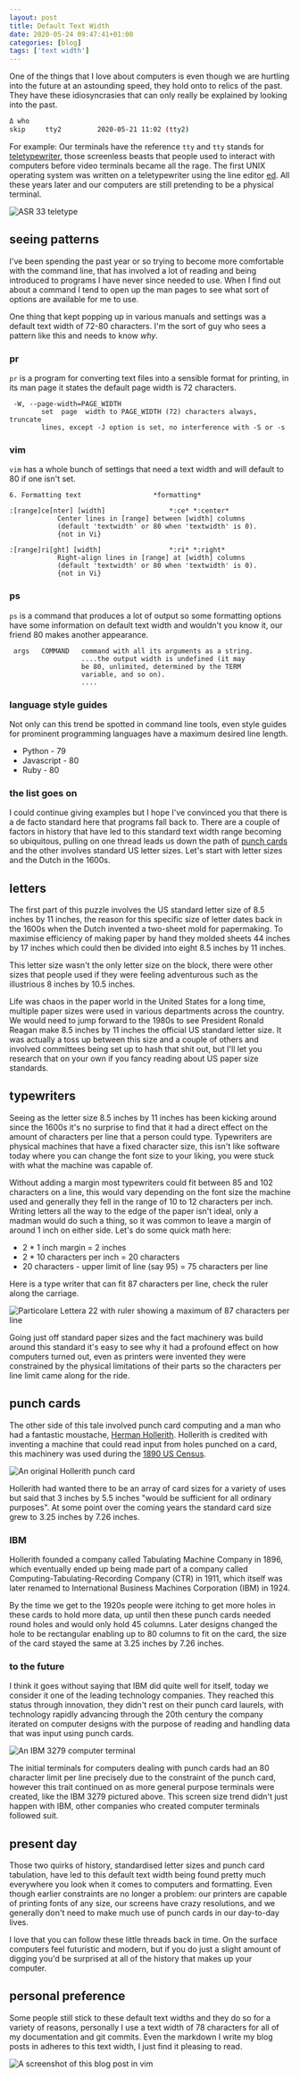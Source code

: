 ```yaml
---
layout: post
title: Default Text Width
date: 2020-05-24 09:47:41+01:00
categories: [blog]
tags: ['text width']
---
```


One of the things that I love about computers is even though we are hurtling
into the future at an astounding speed, they hold onto to relics of the past.
They have these idiosyncrasies that can only really be explained by looking
into the past.

```sh
Δ who
skip     tty2         2020-05-21 11:02 (tty2)
```

For example: Our terminals have the reference `tty` and `tty` stands for
[teletypewriter](https://en.wikipedia.org/wiki/Teleprinter), those screenless
beasts that people used to interact with computers before video terminals became
all the rage. The first UNIX operating system was written on a teletypewriter
using the line editor [ed](https://en.wikipedia.org/wiki/Ed_%28text_editor%29).
All these years later and our computers are still pretending to be a physical
terminal.

<img src="/assets/img/2020-05-24/asr-tty.png" alt="ASR 33 teletype"
class="blog-image"/>

## seeing patterns

I've been spending the past year or so trying to become more comfortable with
the command line, that has involved a lot of reading and being introduced to
programs I have never since needed to use. When I find out about a command I
tend to open up the man pages to see what sort of options are available for me
to use.

One thing that kept popping up in various manuals and settings was a default
text width of 72-80 characters. I'm the sort of guy who sees a pattern like this
and needs to know _why_.

### pr

`pr` is a program for converting text files into a sensible format for printing,
in its man page it states the default page width is 72 characters.

```
 -W, --page-width=PAGE_WIDTH
        set  page  width to PAGE_WIDTH (72) characters always, truncate
        lines, except -J option is set, no interference with -S or -s
```

### vim

`vim` has a whole bunch of settings that need a text width and will default to
80 if one isn't set.

```
6. Formatting text					*formatting*

:[range]ce[nter] [width]				*:ce* *:center*
			Center lines in [range] between [width] columns
			(default 'textwidth' or 80 when 'textwidth' is 0).
			{not in Vi}

:[range]ri[ght] [width]					*:ri* *:right*
			Right-align lines in [range] at [width] columns
			(default 'textwidth' or 80 when 'textwidth' is 0).
			{not in Vi}

```

### ps

`ps` is a command that produces a lot of output so some formatting options have
some information on default text width and wouldn't you know it, our friend 80
makes another appearance.

```
 args   COMMAND   command with all its arguments as a string.
                  ....the output width is undefined (it may
                  be 80, unlimited, determined by the TERM
                  variable, and so on).
                  ....
```


### language style guides

Not only can this trend be spotted in command line tools, even style guides for
prominent programming languages have a maximum desired line length.

* Python - 79
* Javascript - 80
* Ruby - 80

### the list goes on

I could continue giving examples but I hope I've convinced you that there is a
de facto standard here that programs fall back to. There are a couple of factors
in history that have led to this standard text width range becoming so
ubiquitous, pulling on one thread leads us down the path of [punch
cards](https://en.wikipedia.org/wiki/Punched_card) and the other involves
standard US letter sizes. Let's start with letter sizes and the Dutch in the 1600s.

## letters

The first part of this puzzle involves the US standard letter size of 8.5 inches
by 11 inches, the reason for this specific size of letter dates back in the
1600s when the Dutch invented a two-sheet mold for papermaking. To maximise
efficiency of making paper by hand they molded sheets 44 inches by 17 inches
which could then be divided into eight 8.5 inches by 11 inches.

This letter size wasn't the only letter size on the block, there were other
sizes that people used if they were feeling adventurous such as the illustrious
8 inches by 10.5 inches.

Life was chaos in the paper world in the United States for a long time, multiple
paper sizes were used in various departments across the country. We would need
to jump forward to the 1980s to see President Ronald Reagan make 8.5 inches by
11 inches the official US standard letter size. It was actually a toss up
between this size and a couple of others and involved committees being set up to
hash that shit out, but I'll let you research that on your own if you fancy
reading about US paper size standards.

## typewriters

Seeing as the letter size 8.5 inches by 11 inches has been kicking around since
the 1600s it's no surprise to find that it had a direct effect on the amount of
characters per line that a person could type. Typewriters are physical
machines that have a fixed character size, this isn't like software today where
you can change the font size to your liking, you were stuck with what the
machine was capable of.

Without adding a margin most typewriters could fit between 85 and 102 characters
on a line, this would vary depending on the font size the machine used and
generally they fell in the range of 10 to 12 characters per inch. Writing
letters all the way to the edge of the paper isn't ideal, only a madman would do
such a thing, so it was common to leave a margin of around 1 inch on either side.
Let's do some quick math here:

* 2 * 1 inch margin = 2 inches
* 2 * 10 characters per inch = 20 characters
* 20 characters - upper limit of line (say 95) = 75 characters per line

Here is a type writer that can fit 87 characters per line, check the ruler along
the carriage.

<img src="/assets/img/2020-05-24/particolare-olivetti-lettera-22.png"
alt="Particolare Lettera 22 with ruler showing a maximum of 87 characters per
line" class="blog-image"/>

Going just off standard paper sizes and the fact machinery was build around this
standard it's easy to see why it had a profound effect on how computers turned
out, even as printers were invented they were constrained by the physical
limitations of their parts so the characters per line limit came along for the
ride.

## punch cards

The other side of this tale involved punch card computing and a man who had a
fantastic moustache, [Herman
Hollerith](https://en.wikipedia.org/wiki/Herman_Hollerith). Hollerith is credited
with inventing a machine that could read input from holes punched on a card,
this machinery was used during the
[1890 US Census](https://en.wikipedia.org/wiki/1890_United_States_Census).

<img src="/assets/img/2020-05-24/hollerith-punch-card.jpg"
alt="An original Hollerith punch card" class="blog-image"/>

Hollerith had wanted there to be an array of card sizes for a variety of uses
but said that 3 inches by 5.5 inches "would be sufficient for all ordinary
purposes". At some point over the coming years the standard card size grew to
3.25 inches by 7.26 inches.

### IBM

Hollerith founded a company called Tabulating Machine Company in 1896, which
eventually ended up being made part of a company called
Computing-Tabulating-Recording Company (CTR) in 1911, which itself was later
renamed to International Business Machines Corporation (IBM) in 1924.

By the time we get to the 1920s people were itching to get more holes in
these cards to hold more data, up until then these punch cards needed round holes
and would only hold 45 columns. Later designs changed the hole to be rectangular
enabling up to 80 columns to fit on the card, the size of the card stayed the
same at 3.25 inches by 7.26 inches.

### to the future

I think it goes without saying that IBM did quite well for itself, today we
consider it one of the leading technology companies. They reached this status
through innovation, they didn't rest on their punch card laurels, with
technology rapidly advancing through the 20th century the company iterated on
computer designs with the purpose of reading and handling data that was input
using punch cards.

<img src="/assets/img/2020-05-24/ibm-3279.jpg"
alt="An IBM 3279 computer terminal" class="blog-image"/>

The initial terminals for computers dealing with punch cards had an 80 character
limit per line precisely due to the constraint of the punch card, however this
trait continued on as more general purpose terminals were created, like the IBM
3279 pictured above.  This screen size trend didn't just happen with IBM, other
companies who created computer terminals followed suit.

## present day

Those two quirks of history, standardised letter sizes and punch card
tabulation, have led to this default text width being found pretty much
everywhere you look when it comes to computers and formatting. Even though
earlier constraints are no longer a problem: our printers are capable of
printing fonts of any size, our screens have crazy resolutions, and we generally
don't need to make much use of punch cards in our day-to-day lives.

I love that you can follow these little threads back in time. On the surface
computers feel futuristic and modern, but if you do just a slight amount of
digging you'd be surprised at all of the history that makes up your computer.

## personal preference

Some people still stick to these default text widths and they do so for a
variety of reasons, personally I use a text width of 78 characters for all of my
documentation and git commits. Even the markdown I write my blog posts in
adheres to this text width, I just find it pleasing to read.

<img src="/assets/img/2020-05-24/vim-screenshot.png"
alt="A screenshot of this blog post in vim" class="blog-image"/>

